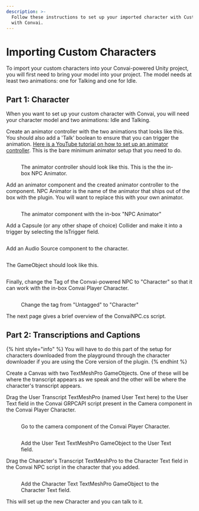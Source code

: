 ```yaml
---
description: >-
  Follow these instructions to set up your imported character with Custom Model
  with Convai.
---
```


# Importing Custom Characters

To import your custom characters into your Convai-powered Unity project, you will first need to bring your model into your project. The model needs at least two animations: one for Talking and one for Idle.

## Part 1: Character

When you want to set up your custom character with Convai, you will need your character model and two animations: Idle and Talking.&#x20;

Create an animator controller with the two animations that looks like this. You should also add a 'Talk' boolean to ensure that you can trigger the animation. [Here is a YouTube tutorial on how to set up an animator controller](https://www.youtube.com/watch?v=JeZkctmoBPw\&t=53s). This is the bare minimum animator setup that you need to do.&#x20;

<figure><img src="../../.gitbook/assets/image (191).png" alt=""><figcaption><p>The animator controller should look like this. This is the the in-box NPC Animator. </p></figcaption></figure>

Add an animator component and the created animator controller to the component. NPC Animator is the name of the animator that ships out of the box with the plugin. You will want to replace this with your own animator.&#x20;

<figure><img src="../../.gitbook/assets/image (98).png" alt=""><figcaption><p>The animator component with the in-box "NPC Animator"</p></figcaption></figure>

Add a Capsule (or any other shape of choice) Collider and make it into a trigger by selecting the IsTrigger field.

<figure><img src="../../.gitbook/assets/image (121).png" alt=""><figcaption></figcaption></figure>

Add an Audio Source component to the character.

<figure><img src="../../.gitbook/assets/image (27).png" alt=""><figcaption></figcaption></figure>

The GameObject should look like this.

<figure><img src="../../.gitbook/assets/image (124).png" alt=""><figcaption></figcaption></figure>

Finally, change the Tag of the Convai-powered NPC to "Character" so that it can work with the in-box Convai Player Character.

<figure><img src="../../.gitbook/assets/image (151).png" alt=""><figcaption><p>Change the tag from "Untagged" to "Character"</p></figcaption></figure>

The next page gives a brief overview of the ConvaiNPC.cs script.

## Part 2: Transcriptions and Captions

{% hint style="info" %}
You will have to do this part of the setup for characters downloaded from the playground through the character downloader if you are using the Core version of the plugin.
{% endhint %}

Create a Canvas with two TextMeshPro GameObjects. One of these will be where the transcript appears as we speak and the other will be where the character's transcript appears.&#x20;

Drag the User Transcript TextMeshPro (named User Text here) to the User Text field in the Convai GRPCAPI script present in the Camera component in the Convai Player Character.

<figure><img src="../../.gitbook/assets/image (154).png" alt=""><figcaption><p>Go to the camera component of the Convai Player Character.</p></figcaption></figure>

<figure><img src="../../.gitbook/assets/image (130).png" alt=""><figcaption><p>Add the User Text TextMeshPro GameObject to the User Text field.</p></figcaption></figure>

Drag the Character's Transcript TextMeshPro to the Character Text field in the Convai NPC script in the character that you added.

<figure><img src="../../.gitbook/assets/image (142).png" alt=""><figcaption><p>Add the Character Text TextMeshPro GameObject to the Character Text field.</p></figcaption></figure>

This will set up the new Character and you can talk to it.&#x20;

